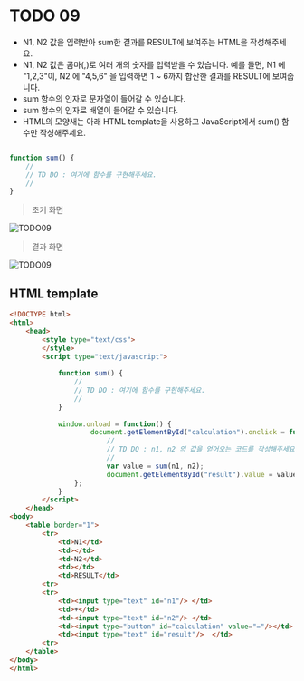 ﻿TODO 09
========

* N1, N2 값을 입력받아 sum한 결과를 RESULT에 보여주는 HTML을 작성해주세요.
* N1, N2 값은 콤마(,)로 여러 개의 숫자를 입력받을 수 있습니다. 예를 들면, N1 에 "1,2,3"이, N2 에 "4,5,6" 을 입력하면 1 ~ 6까지 합산한 결과를 RESULT에 보여줍니다.
* sum 함수의 인자로 문자열이 들어갈 수 있습니다.
* sum 함수의 인자로 배열이 들어갈 수 있습니다.
* HTML의 모양새는 아래 HTML template을 사용하고 JavaScript에서 sum() 함수만 작성해주세요.

```javascript

function sum() {
	//
	// TD DO : 여기에 함수를 구현해주세요.
	//				
}

```
			
> 초기 화면

![TODO09](https://github.com/ByungChangYoo/clipsoft/blob/master/javascript/04/todo/images/todo_09.png)


> 결과 화면

![TODO09](https://github.com/ByungChangYoo/clipsoft/blob/master/javascript/04/todo/images/todo_09_result.png)

## HTML template

```html
<!DOCTYPE html> 
<html>
	<head>
		<style type="text/css">
		</style>
		<script type="text/javascript">
		
			function sum() {
				//
				// TD DO : 여기에 함수를 구현해주세요.
				//	
			}
				
			window.onload = function() {
					document.getElementById("calculation").onclick = function() {
						//
						// TD DO : n1, n2 의 값을 얻어오는 코드를 작성해주세요.
						//	
						var value = sum(n1, n2);
						document.getElementById("result").value = value;
				};
			}			
		</script>
	</head>
<body>
	<table border="1">
		<tr>
			<td>N1</td>
			<td></td>
			<td>N2</td>
			<td></td>
			<td>RESULT</td>
		<tr>
		<tr>
			<td><input type="text" id="n1"/> </td>
			<td>+</td>
			<td><input type="text" id="n2"/> </td>
			<td><input type="button" id="calculation" value="="/></td>
			<td><input type="text" id="result"/>  </td>
		<tr>
	</table>   	
</body>
</html>

```
